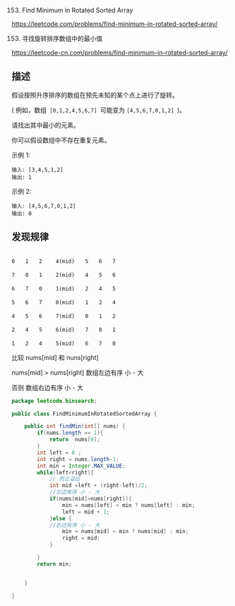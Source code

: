 153. Find Minimum in Rotated Sorted Array

<https://leetcode.com/problems/find-minimum-in-rotated-sorted-array/>

153. 寻找旋转排序数组中的最小值

<https://leetcode-cn.com/problems/find-minimum-in-rotated-sorted-array/>


## 描述

假设按照升序排序的数组在预先未知的某个点上进行了旋转。

( 例如，数组` [0,1,2,4,5,6,7] `可能变为 `[4,5,6,7,0,1,2] `)。

请找出其中最小的元素。

你可以假设数组中不存在重复元素。

示例 1:
``````
输入: [3,4,5,1,2]
输出: 1
``````
示例 2:
``````
输入: [4,5,6,7,0,1,2]
输出: 0
``````

## 发现规律 
``````

0　　1　　2　　 4(mid)　　5　　6　　7

7　　0　　1　　 2(mid)　　4　　5　　6

6　　7　　0　　 1(mid)　　2　　4　　5

5　　6　　7　　 0(mid)　　1　　2　　4

4　　5　　6　　 7(mid)　　0　　1　　2

2　　4　　5　　 6(mid)　　7　　0　　1

1　　2　　4　　 5(mid)　　6　　7　　0
``````


比较 nums[mid] 和 nuns[right]

nums[mid] > nums[right] 数组左边有序 小 - 大

否则 数组右边有序 小 - 大
```java
package leetcode.binsearch;

public class FindMinimumInRotatedSortedArray {

    public int findMin(int[] nums) {
        if(nums.length == 1){
            return  nums[0];
        }
        int left = 0 ;
        int right = nums.length-1;
        int min = Integer.MAX_VALUE;
        while(left<right){
            // 防止溢出
            int mid =left + (right-left)/2;
            //左边有序 小 - 大
            if(nums[mid]>nums[right]){
                min = nums[left] < min ? nums[left] : min;
                left = mid + 1;
            }else {
            //右边有序 小 - 大
                min = nums[mid] < min ? nums[mid] : min;
                right = mid;
            }

        }
        return min;


    }

}

```